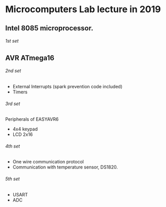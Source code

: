 # Microcomputers Lab lecture in 2019

## Intel 8085 microprocessor.
###### 1st set

## AVR ATmega16

###### 2nd set
* External Interrupts (spark prevention code included)
* Timers

###### 3rd set
Peripherals of EASYAVR6
* 4x4 keypad
* LCD 2x16

###### 4th set
* One wire communication protocol
* Communication with temperature sensor, DS1820.

###### 5th set
* USART
* ADC
